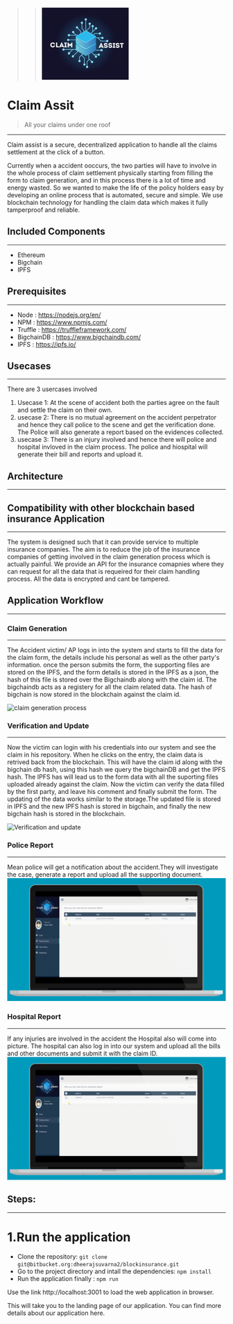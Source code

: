 >>![](readme_images/logo.png)

# Claim Assit
> All your claims under one roof
----------------------------
Claim assist is a secure, decentralized application to handle all the claims settlement at the click of a button.

Currently when a accident ooccurs, the two parties will have to involve in the whole process of claim settlement physically starting from filling the form to claim generation,
and in this process there is a lot of time and energy wasted. So we wanted to make the life of the policy holders easy by developing an online process that is automated, secure and simple. 
We use blockchain technology for handling the claim data which makes it fully tamperproof and reliable.


## Included Components
----------------------------
- Ethereum
- Bigchain
- IPFS

## Prerequisites
----------------------------
- Node : https://nodejs.org/en/
- NPM : https://www.npmjs.com/
- Truffle : https://truffleframework.com/
- BigchainDB : https://www.bigchaindb.com/
- IPFS : https://ipfs.io/

## Usecases
----------------------------

There are 3 usercases involved

1. Usecase 1: At the scene of accident both the parties agree on the fault and settle the claim on their own.
2. usecase 2: There is no mutual agreement on the accident perpetrator and hence they call police to the scene and get the verification done. The Police will also generate a report based on the evidences collected.
3. usecase 3: There is an injury involved and hence there will police and hospital invloved in the claim process. The police and hiospital will generate their bill and reports and upload it.

## Architecture
----------------------------



## Compatibility with other blockchain based insurance Application
----------------------------
The system is designed such that it can provide service to multiple insurance companies. The aim is to reduce the job of the insurance companies of getting involved in the claim generation process which is actually painful. We provide an API for the insurance comapnies where they can request for all the data that is requeired for their claim handling process. All the data is encrypted and cant be tampered. 



## Application Workflow
----------------------------

### Claim Generation
----------------------------
The Accident victim/ AP logs in into the system and starts to fill the data for the claim form, the details include his personal as well as the other party's information. once the person submits the form, the supporting files are stored on the IPFS, and the form details is stored in the IPFS as a json, the hash of this file is stored over the Bigchaindb along with the claim id. The bigchaindb acts as a registery for all the claim related data. The hash of bigchain is now stored in the blockchain against the claim id.

![claim generation process](readme_images/claim_generation.gif)

### Verification and Update
----------------------------
Now the victim can login with his credentials into our system and see the claim in his repository. When he clicks on the entry, the claim data is retrived back from the blockchain. This will have the claim id along with the bigchain db hash, using this hash we query the bigchainDB and get the IPFS hash. The IPFS has will lead us to the form data with all the suporting files uploaded already against the claim. Now the victim can verify the data filled by the first party, and leave his comment and finally submit the form. The updating of the data works similar to the storage.The updated file is stored in IPFS and the new IPFS hash is stored in bigchain, and finally the new bigchain hash is stored in the blockchain.

![Verification and update](readme_images/claim_generation.gif)

### Police Report 
----------------------------
Mean police will get a notification about the accident.They will investigate the case, generate a report and upload all the supporting document. 
![police report](readme_images/police.gif)

### Hospital Report
----------------------------
If any injuries are involved in the accident the Hospital also will come into picture. The hospital can also log in into our system and upload all the bills and other documents and submit it with the claim ID.
![Hospital report](readme_images/police.gif)

## Steps:
----------------------------
# 1.Run the application
- Clone the repository:
`git clone git@bitbucket.org:dheerajsuvarna2/blockinsurance.git`
- Go to the project directory and intall the dependencies:
```npm install```
- Run the application finally :
` npm run `

Use the link http://localhost:3001 to load the web application in browser.

This will take you to the landing page of our application. You can find more details about our application here.
